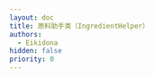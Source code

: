 ```yaml
---
layout: doc
title: 原料助手类（IngredientHelper）
authors:
  - Eikidona
hidden: false
priority: 0
---
```


